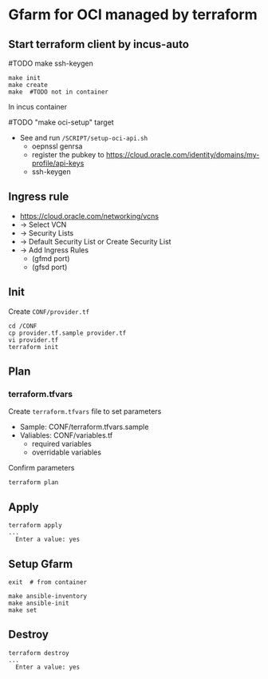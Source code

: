 # Gfarm for OCI managed by terraform

## Start terraform client by incus-auto

#TODO make ssh-keygen

```
make init
make create
make  #TODO not in container
```

In incus container

#TODO "make oci-setup" target
- See and run `/SCRIPT/setup-oci-api.sh`
  - oepnssl genrsa
  - register the pubkey to https://cloud.oracle.com/identity/domains/my-profile/api-keys
  - ssh-keygen

## Ingress rule

- https://cloud.oracle.com/networking/vcns
- -> Select VCN
- -> Security Lists
- -> Default Security List or Create Security List
- -> Add Ingress Rules
  - (gfmd port)
  - (gfsd port)

## Init

Create `CONF/provider.tf`

```
cd /CONF
cp provider.tf.sample provider.tf
vi provider.tf
terraform init
```

## Plan

### terraform.tfvars

Create `terraform.tfvars` file to set parameters

- Sample: CONF/terraform.tfvars.sample
- Valiables: CONF/variables.tf
  - required variables
  - overridable variables

Confirm parameters

```
terraform plan
```

## Apply

```
terraform apply
...
  Enter a value: yes
```

## Setup Gfarm

```
exit  # from container

make ansible-inventory
make ansible-init
make set
```

## Destroy

```
terraform destroy
...
  Enter a value: yes
```
